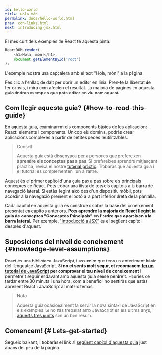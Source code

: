 ```yaml
---
id: hello-world
title: Hola món
permalink: docs/hello-world.html
prev: cdn-links.html
next: introducing-jsx.html
---
```


El més curt dels exemples de React té aquesta pinta:

```js
ReactDOM.render(
    <h1>Hola, món!</h1>,
    document.getElementById('root')
);
```

L'exemple mostra una capçalera amb el text "Hola, món!" a la pàgina.

[](codepen://hello-world)

Fes clic a l'enllaç de dalt per obrir un editor en línia. Pren-te la llibertat de fer canvis, i mira com afecten el resultat. La majoria de pàgines en aquesta guia tindran exemples que pots editar en viu com aquest.

## Com llegir aquesta guia? {#how-to-read-this-guide}

En aquesta guia, examinarem els components bàsics de les aplicacions React: elements i components. Un cop els dominis, podràs crear aplicacions complexes a partir de petites peces reutilitzables.

> Consell
>
> Aquesta guia està dissenyada per a persones que prefereixen **aprendre els conceptes pas a pas**. Si prefereixes aprendre mitjançant pràctica, revisa el nostre [tutorial pràctic](/tutorial/tutorial.html). Trobaràs que aquesta guia i el tutorial es complementen l'un a l'altre.

Aquest és el primer capítol d'una guia pas a pas sobre els principals conceptes de React. Pots trobar una llista de tots els capítols a la barra de navegació lateral. Si estàs llegint això des d'un dispositiu mòbil, pots accedir a la navegació prement el botó a la part inferior dreta de la pantalla.

Cada capítol en aquesta guia es construeix sobre la base del coneixement presentat en capítols anteriors. **Pots aprendre la majoria de React llegint la guia de conceptes "Conceptes Principals" en l'ordre que apareixen a la barra lateral.** Per exemple, ["Introducció a JSX"](/docs/introducing-jsx.html) és el següent capítol després d'aquest.

## Suposicions del nivell de coneixement {#knowledge-level-assumptions}

React és una biblioteca JavaScript, i assumim que tens un enteniment bàsic del llenguatge JavaScript. **Si no et sents molt segur, et recomanem [fer un tutorial de JavaScript](https://developer.mozilla.org/ca/docs/Web/JavaScript/A_re-introduction_to_JavaScript) per comprovar el teu nivell de coneixement** i permetre't seguir endavant amb aquesta guia sense perdre't. Hauries de tardar entre 30 minuts i una hora, com a benefici, no sentiràs que estàs aprenent React i JavaScript al mateix temps.

> Nota
>
> Aquesta guia ocasionalment fa servir la nova sintaxi de JavaScript en els exemples. Si no has treballat amb JavaScript en els últims anys, [aquests tres punts](https://gist.github.com/gaearon/683e676101005de0add59e8bb345340c) són un bon resum.

## Comencem! {# Lets-get-started}

Segueix baixant, i trobaràs el link al [següent capítol d'aquesta guia](/docs/introducing-jsx.html) just abans del peu de la pàgina.
